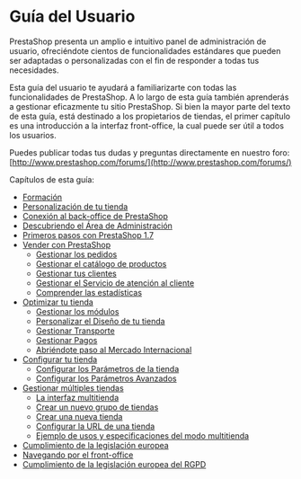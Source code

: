 # Guía del Usuario

PrestaShop presenta un amplio e intuitivo panel de administración de usuario, ofreciéndote cientos de funcionalidades estándares que pueden ser adaptadas o personalizadas con el fin de responder a todas tus necesidades.

Esta guía del usuario te ayudará a familiarizarte con todas las funcionalidades de PrestaShop. A lo largo de esta guía también aprenderás a gestionar eficazmente tu sitio PrestaShop. Si bien la mayor parte del texto de esta guía, está destinado a los propietarios de tiendas, el primer capítulo es una introducción a la interfaz front-office, la cual puede ser útil a todos los usuarios. 

Puedes publicar todas tus dudas y preguntas directamente en nuestro foro: [http://www.prestashop.com/forums/](http://www.prestashop.com/forums/)

Capítulos de esta guía:

* [Formación](formacion.md)
* [Personalización de tu tienda](personalizacion-de-tu-tienda.md)
* [Conexión al back-office de PrestaShop](conexion-al-back-office-de-prestashop.md)
* [Descubriendo el Área de Administración](descubriendo-el-area-de-administracion.md)
* [Primeros pasos con PrestaShop 1.7](primeros-pasos-con-prestashop-1.7.md)
* [Vender con PrestaShop](vender-con-prestashop/)
  * [Gestionar los pedidos](vender-con-prestashop/gestionar-los-pedidos/)
  * [Gestionar el catálogo de productos](vender-con-prestashop/gestionar-el-catalogo-de-productos/)
  * [Gestionar tus clientes](vender-con-prestashop/gestionar-tus-clientes/)
  * [Gestionar el Servicio de atención al cliente](vender-con-prestashop/gestionar-el-servicio-de-atencion-al-cliente/)
  * [Comprender las estadísticas](vender-con-prestashop/comprender-las-estadisticas.md)
* [Optimizar tu tienda](optimizar-tu-tienda/)
  * [Gestionar los módulos](optimizar-tu-tienda/gestionar-los-modulos/)
  * [Personalizar el Diseño de tu tienda](optimizar-tu-tienda/personalizar-el-diseno-de-tu-tienda/)
  * [Gestionar Transporte](optimizar-tu-tienda/gestionar-transporte/)
  * [Gestionar Pagos](optimizar-tu-tienda/gestionar-pagos/)
  * [Abriéndote paso al Mercado Internacional](optimizar-tu-tienda/abriendote-paso-al-mercado-internacional/)
* [Configurar tu tienda](configurar-tu-tienda/)
  * [Configurar los Parámetros de la tienda](configurar-tu-tienda/configurar-los-parametros-de-la-tienda/)
  * [Configurar los Parámetros Avanzados](configurar-tu-tienda/configurar-los-parametros-avanzados/)
* [Gestionar múltiples tiendas](gestionar-multiples-tiendas/)
  * [La interfaz multitienda](gestionar-multiples-tiendas/la-interfaz-multitienda.md)
  * [Crear un nuevo grupo de tiendas](gestionar-multiples-tiendas/crear-un-nuevo-grupo-de-tiendas.md)
  * [Crear una nueva tienda](gestionar-multiples-tiendas/crear-una-nueva-tienda.md)
  * [Configurar la URL de una tienda](gestionar-multiples-tiendas/configurar-la-url-de-una-tienda.md)
  * [Ejemplo de usos y especificaciones del modo multitienda](gestionar-multiples-tiendas/ejemplo-de-usos-y-especificaciones-del-modo-multitienda.md)
* [Cumplimiento de la legislación europea](cumplimiento-de-la-legislacion-europea.md)
* [Navegando por el front-office](navegando-por-el-front-office.md)
* [Cumplimiento de la legislación europea del RGPD](cumplimiento-de-la-legislacion-europea-del-rgpd.md)

